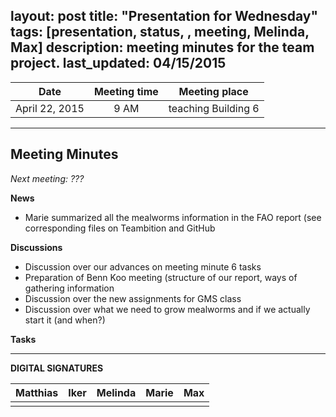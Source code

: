 layout: post
title: "Presentation for Wednesday"
tags: [presentation, status, , meeting, Melinda, Max]
description:  meeting minutes for the team project.
last_updated: 04/15/2015
---

|**Date** |**Meeting time**|**Meeting place**
| ------------- |:----------------:|:-------:
|April 22, 2015| 9 AM | teaching Building 6


----------


Meeting Minutes
------
*Next meeting:  ???*

**News**
* Marie summarized all the mealworms information in the FAO report (see corresponding files on Teambition and GitHub

**Discussions**
* Discussion over our advances on meeting minute 6 tasks
* Preparation of Benn Koo meeting (structure of our report, ways of gathering information
* Discussion over the new assignments for GMS class
* Discussion over what we need to grow mealworms and if we actually start it (and when?)

**Tasks**


----------

**DIGITAL SIGNATURES**

|**Matthias** |**Iker**|**Melinda**|**Marie**|**Max**|
|----------------|----------------|----------------|----------------|----------------|
| | | | | |
